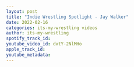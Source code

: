 ```yaml
---
layout: post
title: "Indie Wrestling Spotlight - Jay Walker"
date: 2022-02-16
categories: its-my-wrestling videos
author: its-my-wrestling
spotify_track_id: 
youtube_video_id: dvtY-2NlMHo
apple_track_id: 
youtube_metadata: 
---
```

